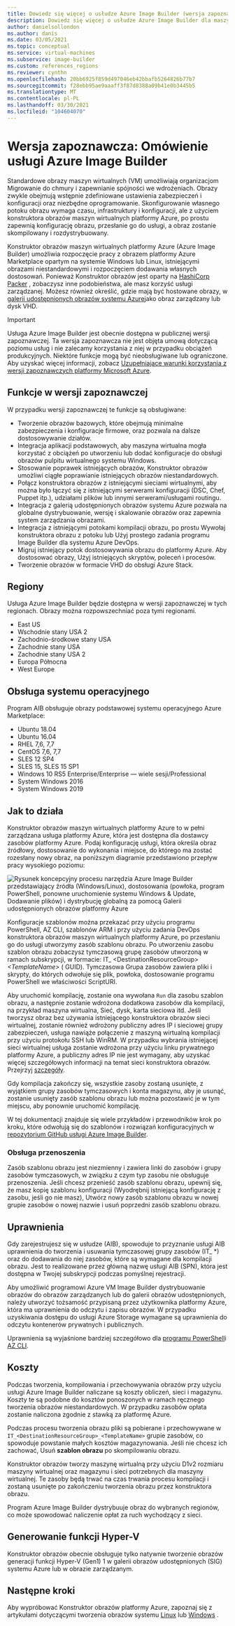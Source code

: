 ```yaml
---
title: Dowiedz się więcej o usłudze Azure Image Builder (wersja zapoznawcza)
description: Dowiedz się więcej o usłudze Azure Image Builder dla maszyn wirtualnych na platformie Azure.
author: danielsollondon
ms.author: danis
ms.date: 03/05/2021
ms.topic: conceptual
ms.service: virtual-machines
ms.subservice: image-builder
ms.custom: references_regions
ms.reviewer: cynthn
ms.openlocfilehash: 20bb6925f859d497046eb42bbafb5264826b77b7
ms.sourcegitcommit: f28ebb95ae9aaaff3f87d8388a09b41e0b3445b5
ms.translationtype: MT
ms.contentlocale: pl-PL
ms.lasthandoff: 03/30/2021
ms.locfileid: "104604070"
---
```

# <a name="preview-azure-image-builder-overview"></a>Wersja zapoznawcza: Omówienie usługi Azure Image Builder

Standardowe obrazy maszyn wirtualnych (VM) umożliwiają organizacjom Migrowanie do chmury i zapewnianie spójności we wdrożeniach. Obrazy zwykle obejmują wstępnie zdefiniowane ustawienia zabezpieczeń i konfiguracji oraz niezbędne oprogramowanie. Skonfigurowanie własnego potoku obrazu wymaga czasu, infrastruktury i konfiguracji, ale z użyciem konstruktora obrazów maszyn wirtualnych platformy Azure, po prostu zapewnią konfigurację obrazu, przesłanie go do usługi, a obraz zostanie skompilowany i rozdystrybuowany.
 
Konstruktor obrazów maszyn wirtualnych platformy Azure (Azure Image Builder) umożliwia rozpoczęcie pracy z obrazem platformy Azure Marketplace opartym na systemie Windows lub Linux, istniejącymi obrazami niestandardowymi i rozpoczęciem dodawania własnych dostosowań. Ponieważ Konstruktor obrazów jest oparty na [HashiCorp Packer](https://packer.io/) , zobaczysz inne podobieństwa, ale masz korzyść usługi zarządzanej. Możesz również określić, gdzie mają być hostowane obrazy, w [galerii udostępnionych obrazów systemu Azure](shared-image-galleries.md)jako obraz zarządzany lub dysk VHD.

> [!IMPORTANT]
> Usługa Azure Image Builder jest obecnie dostępna w publicznej wersji zapoznawczej.
> Ta wersja zapoznawcza nie jest objęta umową dotyczącą poziomu usług i nie zalecamy korzystania z niej w przypadku obciążeń produkcyjnych. Niektóre funkcje mogą być nieobsługiwane lub ograniczone. Aby uzyskać więcej informacji, zobacz [Uzupełniające warunki korzystania z wersji zapoznawczych platformy Microsoft Azure](https://azure.microsoft.com/support/legal/preview-supplemental-terms/).

## <a name="preview-features"></a>Funkcje w wersji zapoznawczej

W przypadku wersji zapoznawczej te funkcje są obsługiwane:

- Tworzenie obrazów bazowych, które obejmują minimalne zabezpieczenia i konfiguracje firmowe, oraz pozwala na dalsze dostosowywanie działów.
- Integracja aplikacji podstawowych, aby maszyna wirtualna mogła korzystać z obciążeń po utworzeniu lub dodać konfiguracje do obsługi obrazów pulpitu wirtualnego systemu Windows.
- Stosowanie poprawek istniejących obrazów, Konstruktor obrazów umożliwi ciągłe poprawianie istniejących obrazów niestandardowych.
- Połącz konstruktora obrazów z istniejącymi sieciami wirtualnymi, aby można było łączyć się z istniejącymi serwerami konfiguracji (DSC, Chef, Puppet itp.), udziałami plików lub innymi serwerami/usługami routingu.
- Integracja z galerią udostępnionych obrazów systemu Azure pozwala na globalne dystrybuowanie, wersję i skalowanie obrazów oraz zapewnia system zarządzania obrazami.
- Integracja z istniejącymi potokami kompilacji obrazu, po prostu Wywołaj konstruktora obrazu z potoku lub Użyj prostego zadania programu Image Builder dla systemu Azure DevOps.
- Migruj istniejący potok dostosowywania obrazu do platformy Azure. Aby dostosować obrazy, Użyj istniejących skryptów, poleceń i procesów.
- Tworzenie obrazów w formacie VHD do obsługi Azure Stack.
 

## <a name="regions"></a>Regiony
Usługa Azure Image Builder będzie dostępna w wersji zapoznawczej w tych regionach. Obrazy można rozpowszechniać poza tymi regionami.
- East US
- Wschodnie stany USA 2
- Zachodnio-środkowe stany USA
- Zachodnie stany USA
- Zachodnie stany USA 2
- Europa Północna
- West Europe

## <a name="os-support"></a>Obsługa systemu operacyjnego
Program AIB obsługuje obrazy podstawowej systemu operacyjnego Azure Marketplace:
- Ubuntu 18.04
- Ubuntu 16.04
- RHEL 7,6, 7,7
- CentOS 7,6, 7,7
- SLES 12 SP4
- SLES 15, SLES 15 SP1
- Windows 10 RS5 Enterprise/Enterprise — wiele sesji/Professional
- System Windows 2016
- System Windows 2019

## <a name="how-it-works"></a>Jak to działa

Konstruktor obrazów maszyn wirtualnych platformy Azure to w pełni zarządzana usługa platformy Azure, która jest dostępna dla dostawcy zasobów platformy Azure. Podaj konfigurację usługi, która określa obraz źródłowy, dostosowanie do wykonania i miejsce, do którego ma zostać rozesłany nowy obraz, na poniższym diagramie przedstawiono przepływ pracy wysokiego poziomu:

![Rysunek koncepcyjny procesu narzędzia Azure Image Builder przedstawiający źródła (Windows/Linux), dostosowania (powłoka, program PowerShell, ponowne uruchomienie systemu Windows & Update, Dodawanie plików) i dystrybucję globalną za pomocą Galerii udostępnionych obrazów platformy Azure](./media/image-builder-overview/image-builder-flow.png)

Konfiguracje szablonów można przekazać przy użyciu programu PowerShell, AZ CLI, szablonów ARM i przy użyciu zadania DevOps konstruktora obrazów maszyn wirtualnych platformy Azure, po przesłaniu go do usługi utworzymy zasób szablonu obrazu. Po utworzeniu zasobu szablon obrazu zobaczysz tymczasową grupę zasobów utworzoną w ramach subskrypcji, w formacie: IT_ \<DestinationResourceGroup> _\<TemplateName>_ \( GUID). Tymczasowa Grupa zasobów zawiera pliki i skrypty, do których odwołuje się plik, powłoka, dostosowanie programu PowerShell we właściwości ScriptURI.

Aby uruchomić kompilację, zostanie ona wywołana `Run` dla zasobu szablon obrazu, a następnie zostanie wdrożona dodatkowa zasobów dla kompilacji, na przykład maszyna wirtualna, Sieć, dysk, karta sieciowa itd. Jeśli tworzysz obraz bez używania istniejącego konstruktora obrazów sieci wirtualnej, zostanie również wdrożony publiczny adres IP i sieciowej grupy zabezpieczeń, usługa nawiąże połączenie z maszyną wirtualną kompilacji przy użyciu protokołu SSH lub WinRM. W przypadku wybrania istniejącej sieci wirtualnej usługa zostanie wdrożona przy użyciu linku prywatnego platformy Azure, a publiczny adres IP nie jest wymagany, aby uzyskać więcej szczegółowych informacji na temat sieci konstruktora obrazów. Przejrzyj [szczegóły](./linux/image-builder-networking.md).

Gdy kompilacja zakończy się, wszystkie zasoby zostaną usunięte, z wyjątkiem grupy zasobów tymczasowych i konta magazynu, aby je usunąć, zostanie usunięty zasób szablonu obrazu lub można pozostawić je w tym miejscu, aby ponownie uruchomić kompilację.

W tej dokumentacji znajduje się wiele przykładów i przewodników krok po kroku, które odwołują się do szablonów i rozwiązań konfiguracyjnych w [repozytorium GitHub usługi Azure Image Builder](https://github.com/azure/azvmimagebuilder).

### <a name="move-support"></a>Obsługa przenoszenia
Zasób szablonu obrazu jest niezmienny i zawiera linki do zasobów i grupy zasobów tymczasowych, w związku z czym typ zasobu nie obsługuje przenoszenia. Jeśli chcesz przenieść zasób szablonu obrazu, upewnij się, że masz kopię szablonu konfiguracji (Wyodrębnij istniejącą konfigurację z zasobu, jeśli go nie masz), Utwórz nowy zasób szablonu obrazu w nowej grupie zasobów o nowej nazwie i usuń poprzedni zasób szablonu obrazu. 

## <a name="permissions"></a>Uprawnienia
Gdy zarejestrujesz się w usłudze (AIB), spowoduje to przyznanie usługi AIB uprawnienia do tworzenia i usuwania tymczasowej grupy zasobów (IT_ *) oraz do dodawania do niej zasobów, które są wymagane dla kompilacji obrazu. Jest to realizowane przez główną nazwę usługi AIB (SPN), która jest dostępna w Twojej subskrypcji podczas pomyślnej rejestracji.

Aby umożliwić programowi Azure VM Image Builder dystrybuowanie obrazów do obrazów zarządzanych lub do galerii obrazów udostępnionych, należy utworzyć tożsamość przypisaną przez użytkownika platformy Azure, która ma uprawnienia do odczytu i zapisu obrazów. W przypadku uzyskiwania dostępu do usługi Azure Storage wymagane są uprawnienia do odczytu kontenerów prywatnych i publicznych.

Uprawnienia są wyjaśnione bardziej szczegółowo dla [programu PowerShell](./linux/image-builder-permissions-powershell.md)i [AZ CLI](./linux/image-builder-permissions-cli.md).

## <a name="costs"></a>Koszty
Podczas tworzenia, kompilowania i przechowywania obrazów przy użyciu usługi Azure Image Builder naliczane są koszty obliczeń, sieci i magazynu. Koszty te są podobne do kosztów ponoszonych w ramach ręcznego tworzenia obrazów niestandardowych. W przypadku zasobów opłata zostanie naliczona zgodnie z stawką za platformę Azure. 

Podczas procesu tworzenia obrazu pliki są pobierane i przechowywane w `IT_<DestinationResourceGroup>_<TemplateName>` grupie zasobów, co spowoduje powstanie małych kosztów magazynowania. Jeśli nie chcesz ich zachować, Usuń **szablon obrazu** po skompilowaniu obrazu.
 
Konstruktor obrazów tworzy maszynę wirtualną przy użyciu D1v2 rozmiaru maszyny wirtualnej oraz magazynu i sieci potrzebnych dla maszyny wirtualnej. Te zasoby będą trwać na czas trwania procesu kompilacji i zostaną usunięte po zakończeniu tworzenia obrazu przez konstruktora obrazu. 
 
Program Azure Image Builder dystrybuuje obraz do wybranych regionów, co może spowodować naliczenie opłat za ruch wychodzący z sieci.

## <a name="hyper-v-generation"></a>Generowanie funkcji Hyper-V
Konstruktor obrazów obecnie obsługuje tylko natywnie tworzenie obrazów generacji funkcji Hyper-V (Gen1) 1 w galerii obrazów udostępnionych (SIG) systemu Azure lub w obrazie zarządzanym. 
 
## <a name="next-steps"></a>Następne kroki 
 
Aby wypróbować Konstruktor obrazów platformy Azure, zapoznaj się z artykułami dotyczącymi tworzenia obrazów systemu [Linux](./linux/image-builder.md) lub [Windows](./windows/image-builder.md) .